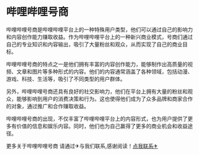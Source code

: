 # 哔哩哔哩号商

哔哩哔哩号商是哔哩哔哩平台上的一种特殊用户类型，他们可以通过自己的影响力和内容创作能力赚取收益。作为哔哩哔哩平台上的一种新兴商业模式，号商们通过自己的专业知识和内容输出，吸引了大量粉丝和观众，从而实现了自己的商业目标。

哔哩哔哩号商的特点之一是他们拥有丰富的内容创作能力，能够制作出高质量的视频、文章和图片等多种形式的内容。他们的内容通常涵盖了各种领域，包括动漫、游戏、科技、生活等，吸引了不同类型的用户群体。

另外，哔哩哔哩号商还具有良好的社交影响力，他们在平台上拥有大量的粉丝和观众，能够影响到用户的消费决策和行为。这也使得他们成为了众多品牌和商家合作的对象，通过推广和合作赚取收益。

哔哩哔哩号商的出现，不仅丰富了哔哩哔哩平台上的内容形式，也为用户提供了更多有价值的信息和娱乐内容。同时，他们也为自己赢得了更多的商业机会和收益途径。

更多关于哔哩哔哩号商 请通过✈与我们联系,感谢阅读！[点我联系✈](https://plus.G208.com)